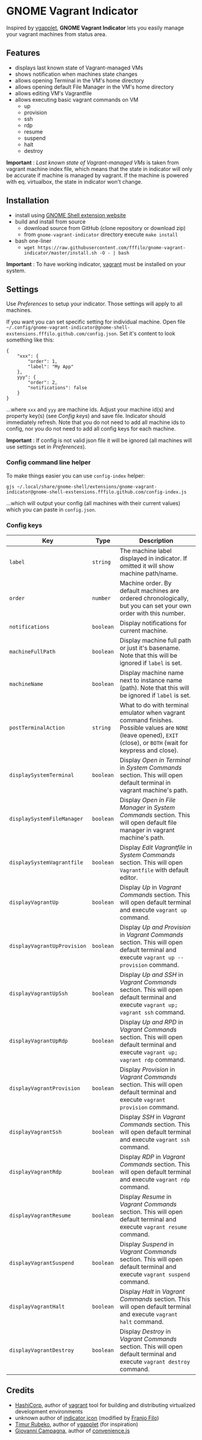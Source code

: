 GNOME Vagrant Indicator
=======================

Inspired by [vgapplet](https://github.com/candidtim/vagrant-appindicator),
**GNOME Vagrant Indicator** lets you easily manage your vagrant machines
from status area.

## Features

- displays last known state of Vagrant-managed VMs
- shows notification when machines state changes
- allows opening Terminal in the VM's home directory
- allows opening default File Manager in the VM's home directory
- allows editing VM's Vagrantfile
- allows executing basic vagrant commands on VM
	- up
	- provision
	- ssh
	- rdp
	- resume
	- suspend
	- halt
	- destroy

**Important** : _Last known state of Vagrant-managed VMs_ is taken from vagrant
machine index file, which means that the state in indicator will only be accurate
if machine is managed by vagrant. If the machine is powered with eq. virtualbox,
the state in indicator won't change.

## Installation

- install using [GNOME Shell extension website](https://extensions.gnome.org/extension/1269/gnome-vagrant-indicator/)
- build and install from source
	- download source from GitHub (clone repository or download zip)
	- from `gnome-vagrant-indicator` directory execute `make install`
- bash one-liner
	- `wget https://raw.githubusercontent.com/fffilo/gnome-vagrant-indicator/master/install.sh -O - | bash`

**Important** : To have working indicator, [vagrant](https://www.vagrantup.com/)
must be installed on your system.

## Settings

Use _Preferences_ to setup your indicator. Those settings will apply to all machines.

If you want you can set specific setting for individual machine. Open file
`~/.config/gnome-vagrant-indicator@gnome-shell-exstensions.fffilo.github.com/config.json`.
Set it's content to look something like this:

	{
		"xxx": {
			"order": 1,
			"label": "My App"
		},
		yyy": {
			"order": 2,
			"notifications": false
		}
	}

...where `xxx` and `yyy` are machine ids. Adjust your machine id(s) and property
key(s) (see _Config keys_) and save file. Indicator should immediately refresh.
Note that you do not need to add all machine ids to config, nor you do not need
to add all config keys for each machine.

**Important** : If config is not valid json file it will be ignored (all machines
will use settings set in _Preferences_).

### Config command line helper

To make things easier you can use `config-index` helper:

	gjs ~/.local/share/gnome-shell/extensions/gnome-vagrant-indicator@gnome-shell-exstensions.fffilo.github.com/config-index.js

...which will output your config (all machines with their current values)
which you can paste in `config.json`.

### Config keys

| Key | Type | Description |
| --- | --- | --- |
| `label` | `string` | The machine label displayed in indicator. If omitted it will show machine path/name. |
| `order` | `number` | Machine order. By default machines are ordered chronologically, but you can set your own order with this number. |
| `notifications` | `boolean` | Display notifications for current machine. |
| `machineFullPath` | `boolean` | Display machine full path or just it's basename. Note that this will be ignored if `label` is set. |
| `machineName` | `boolean` | Display machine name next to instance name (path). Note that this will be ignored if `label` is set. |
| `postTerminalAction` | `string` | What to do with terminal emulator when vagrant command finishes. Possible values are `NONE` (leave opened),  `EXIT` (close), or `BOTH` (wait for keypress and close). |
| `displaySystemTerminal` | `boolean` | Display _Open in Terminal_ in _System Commands_ section. This will open default terminal in vagrant machine's path. |
| `displaySystemFileManager` | `boolean` | Display _Open in File Manager_ in _System Commands_ section. This will open default file manager in vagrant machine's path. |
| `displaySystemVagrantfile` | `boolean` | Display _Edit Vagrantfile_ in _System Commands_ section. This will open `Vagrantfile` with default editor. |
| `displayVagrantUp` | `boolean` | Display _Up_ in _Vagrant Commands_ section. This will open default terminal and execute `vagrant up` command. |
| `displayVagrantUpProvision` | `boolean` | Display _Up and Provision_ in _Vagrant Commands_ section. This will open default terminal and execute `vagrant up --provision` command. |
| `displayVagrantUpSsh` | `boolean` | Display _Up and SSH_ in _Vagrant Commands_ section. This will open default terminal and execute `vagrant up; vagrant ssh` command. |
| `displayVagrantUpRdp` | `boolean` | Display _Up and RPD_ in _Vagrant Commands_ section. This will open default terminal and execute `vagrant up; vagrant rdp` command. |
| `displayVagrantProvision` | `boolean` | Display _Provision_ in _Vagrant Commands_ section. This will open default terminal and execute `vagrant provision` command. |
| `displayVagrantSsh` | `boolean` | Display _SSH_ in _Vagrant Commands_ section. This will open default terminal and execute `vagrant ssh` command. |
| `displayVagrantRdp` | `boolean` | Display _RDP_ in _Vagrant Commands_ section. This will open default terminal and execute `vagrant rdp` command. |
| `displayVagrantResume` | `boolean` | Display _Resume_ in _Vagrant Commands_ section. This will open default terminal and execute `vagrant resume` command. |
| `displayVagrantSuspend` | `boolean` | Display _Suspend_ in _Vagrant Commands_ section. This will open default terminal and execute `vagrant suspend` command. |
| `displayVagrantHalt` | `boolean` | Display _Halt_ in _Vagrant Commands_ section. This will open default terminal and execute `vagrant halt` command. |
| `displayVagrantDestroy` | `boolean` | Display _Destroy_ in _Vagrant Commands_ section. This will open default terminal and execute `vagrant destroy` command. |

## Credits

- [HashiCorp](https://www.hashicorp.com/), author of [vagrant](https://www.vagrantup.com/) tool for building and distributing virtualized development environments
- unknown author of [indicator icon](https://www.vagrantup.com/assets/images/logo-hashicorp-e1aea9d4.svg) (modified by [Franjo Filo](https://github.com/fffilo/))
- [Timur Rubeko](https://github.com/candidtim/), author of [vgapplet](https://github.com/candidtim/vagrant-appindicator) (for inspiration)
- [Giovanni Campagna](https://github.com/gcampax/), author of [convenience.js](https://github.com/gcampax/gnome-shell-extensions/blob/master/lib/convenience.js)
